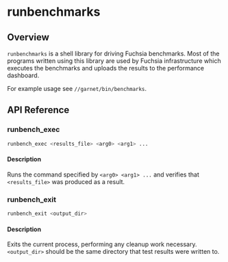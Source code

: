 runbenchmarks
==

## Overview

`runbenchmarks` is a shell library for driving Fuchsia benchmarks.  Most of the
programs written using this library are used by Fuchsia infrastructure which
executes the benchmarks and uploads the results to the performance dashboard.

For example usage see `//garnet/bin/benchmarks`.

## API Reference

### runbench_exec

```sh
runbench_exec <results_file> <arg0> <arg1> ...
```

#### Description

Runs the command specified by `<arg0> <arg1> ...` and verifies that `<results_file>`
was produced as a result.

### runbench_exit

```sh
runbench_exit <output_dir>
```

#### Description

Exits the current process, performing any cleanup work necessary. `<output_dir>` should
be the same directory that test results were written to.
